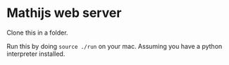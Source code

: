 # Mathijs web server

Clone this in a folder.

Run this by doing `source ./run` on your mac. Assuming you have a python interpreter installed.

